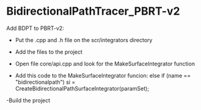 BidirectionalPathTracer_PBRT-v2
===============================

Add BDPT to PBRT-v2:

- Put the .cpp and .h file on the scr/integrators directory

- Add the files to the project

- Open file core/api.cpp and look for the MakeSurfaceIntegrator function

- Add this code to the MakeSurfaceIntegrator funcion: 
    else if (name == "bidirectionalpath") 
      si = CreateBidirectionalPathSurfaceIntegrator(paramSet);

-Build the project
